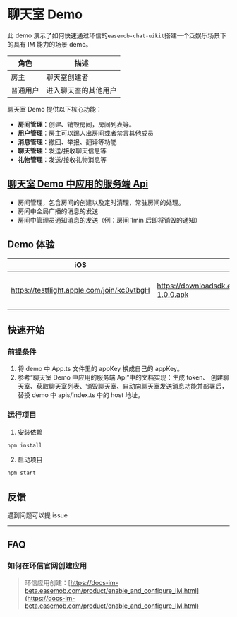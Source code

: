 # 聊天室 Demo

此 demo 演示了如何快速通过环信的`easemob-chat-uikit`搭建一个泛娱乐场景下的具有 IM 能力的场景 demo。

| 角色     | 描述                 |
| -------- | -------------------- |
| 房主     | 聊天室创建者         |
| 普通用户 | 进入聊天室的其他用户 |

聊天室 Demo 提供以下核心功能：

- **房间管理**：创建、销毁房间，房间列表等。
- **用户管理**：房主可以踢人出房间或者禁言其他成员
- **消息管理**：撤回、举报、翻译等功能
- **聊天管理**：发送/接收聊天信息等
- **礼物管理**：发送/接收礼物消息等

## [聊天室 Demo 中应用的服务端 Api](https://github.com/easemob/livestream-demo-app-server/tree/live-room)

- 房间管理，包含房间的创建以及定时清理，常驻房间的处理。
- 房间中全局广播的消息的发送
- 房间中管理员通知消息的发送（例：房间 1min 后即将销毁的通知）

## Demo 体验

| iOS                                        | Android                                                                           | Web                                                           | Flutter                                                                            | RN                                                                    |
| ------------------------------------------ | --------------------------------------------------------------------------------- | ------------------------------------------------------------- | ---------------------------------------------------------------------------------- | --------------------------------------------------------------------- |
| https://testflight.apple.com/join/kc0vtbgH | https://downloadsdk.easemob.com/downloads/chatroom/chatroomdemo_android-1.0.0.apk | https://livestream-hsb.oss-cn-beijing.aliyuncs.com/index.html | iOS https://testflight.apple.com/join/NzmtvJ6n Android http://www.pgyer.com/YZUCrW | iOS https://www.pgyer.com/ZaEbya Android https://www.pgyer.com/miATnL |

## 快速开始

### 前提条件

1. 将 demo 中 App.ts 文件里的 appKey 换成自己的 appKey。
2. 参考“聊天室 Demo 中应用的服务端 Api”中的文档实现：生成 token、 创建聊天室、获取聊天室列表、销毁聊天室、自动向聊天室发送消息功能并部署后，替换 demo 中 apis/index.ts 中的 host 地址。

### 运行项目

1. 安装依赖

```bash
npm install
```

2. 启动项目

```bash
npm start
```

## 反馈

遇到问题可以提 issue

---

## FAQ

### 如何在环信官网创建应用

> 环信应用创建：[https://docs-im-beta.easemob.com/product/enable_and_configure_IM.html](https://docs-im-beta.easemob.com/product/enable_and_configure_IM.html)
